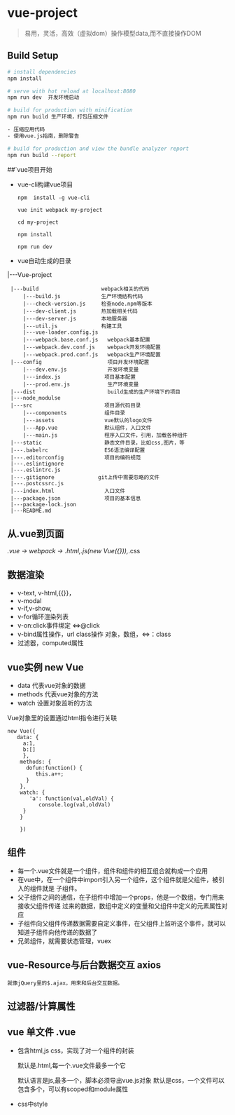 # vue-project

> 易用，灵活，高效（虚拟dom）操作模型data,而不直接操作DOM

## Build Setup

``` bash
# install dependencies
npm install

# serve with hot reload at localhost:8080
npm run dev  开发环境启动

# build for production with minification
npm run build 生产环境，打包压缩文件

- 压缩应用代码
- 使用vue.js指南，删除警告

# build for production and view the bundle analyzer report
npm run build --report 
```
##`vue项目开始
  - vue-cli构建vue项目
  
        npm  install -g vue-cli
        
        vue init webpack my-project
        
        cd my-project
        
        npm install
        
        npm run dev
        
  - vue自动生成的目录
  
  |---Vue-project
  
     |---build                    webpack相关的代码
         |---build.js             生产环境结构代码
         |---check-version.js     检查node.npm等版本
         |---dev-client.js        热加载相关代码
         |---dev-server.js        本地服务器
         |---util.js              构建工具
         |---vue-loader.config.js
         |---webpack.base.conf.js   webpack基本配置
         |---webpack.dev.conf.js    webpack开发环境配置
         |---webpack.prod.conf.js   webpack生产环境配置
     |---config                     项目开发环境配置
         |---dev.env.js             开发环境变量
         |---index.js              项目基本配置
         |---prod.env.js            生产环境变量
     |---dist                       build生成的生产环境下的项目
     |---node_modulse               
     |---src                       项目源代码目录
         |---components            组件目录
         |---assets                vue默认的logo文件
         |---App.vue               默认组件，入口文件
         |---main.js               程序入口文件，引用，加载各种组件
     |---static                    静态文件目录，比如css,图片，等
     |---.babelrc                  ES6语法编译配置
     |---.editorconfig             项目的编码规范
     |---.eslintignore
     |---.eslintrc.js
     |---.gitignore              git上传中需要忽略的文件
     |---.postcssrc.js
     |---index.html                入口文件
     |---package.json              项目的基本信息
     |---package-lock.json
     |---README.md
     
        

## 从.vue到页面
*.vue -> webpack -> *.html,*.js(new Vue({})),*.css
## 数据渲染  
-  v-text, v-html,{{}}，
-  v-modal
-  v-if,v-show,
-  v-for循环渲染列表
-  v-on:click事件绑定 <=>@click
-  v-bind属性操作，url class操作 对象，数组，<=>：class 
-  过滤器，computed属性


## vue实例 new Vue

- data 代表vue对象的数据
- methods 代表vue对象的方法
- watch 设置对象监听的方法

Vue对象里的设置通过html指令进行关联
  
```
new Vue({
   data: {
     a:1,
     b:[]
     },
    methods: {
      dofun:function() {
         this.a++;
      }
    },
    watch: {
       'a': function(val,oldVal) {
          console.log(val,oldVal)
     }
    }
    
    })
  ```
  ## 组件
  - 每一个.vue文件就是一个组件，组件和组件的相互组合就构成一个应用
  - 在vue中，在一个组件中import引入另一个组件，这个组件就是父组件，被引入的组件就是
     子组件。
  - 父子组件之间的通信，在子组件中增加一个props，他是一个数组，专门用来接收父组件传递
    过来的数据，数组中定义的变量和父组件中定义的元素属性对应
  - 子组件向父组件传递数据需要自定义事件，在父组件上监听这个事件，就可以知道子组件向他传递的数据了
  - 兄弟组件，就需要状态管理，vuex
  ## vue-Resource与后台数据交互 axios
  
    就像jQuery里的$.ajax，用来和后台交互数据。
  ## 过滤器/计算属性
  ## vue 单文件 .vue
   - 包含html,js css，实现了对一个组件的封装
   
      <template></template> 默认是.html,每一个.vue文件最多一个它
      <script></script> 默认语言是js,最多一个，脚本必须导出vue.js对象
      <style></style> 默认是css，一个文件可以包含多个，可以有scoped和module属性
      
   - css中style<style>中使用 scoped表示该css样式只适用于该组件，没有则是所有组件，通过PostCSS转换
   
       css作用域
       
       css模块
       
       PostCSS  vue-loader处理css输出，都是通过PostCSS进行作用域重写
   - script中export default = {} 的对象就是new Vue()构造函数中接受的参数，在.vue组件中
     data要是一个函数，返回一个对象，供组件使用
  
  ## 问题
  
  （1）使用vue监听不存在的变量，vm.set
   (2) 使用$http.get('../')获得本地数据，数据应该放在static目录下
